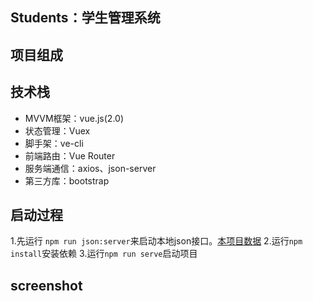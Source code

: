 ## Students：学生管理系统
## 项目组成
[](https://ww1.yunjiexi.club/2019/08/26/0dcf6a7e34ba0f752e74c4b1aea3da48.png)
## 技术栈
- MVVM框架：vue.js(2.0)
- 状态管理：Vuex
- 脚手架：ve-cli
- 前端路由：Vue Router
- 服务端通信：axios、json-server
- 第三方库：bootstrap
## 启动过程
1.先运行 `npm run json:server`来启动本地json接口。[本项目数据](https://github.com/ThisNautilus/jsonserver)
2.运行`npm install`安装依赖
3.运行`npm run serve`启动项目
## screenshot
